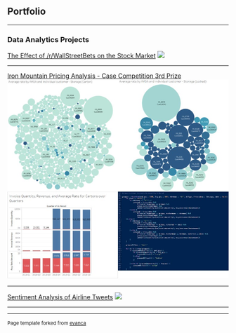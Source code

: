 ## Portfolio

---

### Data Analytics Projects 

[The Effect of /r/WallStreetBets on the Stock Market](/sample_page)
<img src="images/dummy_thumbnail.jpg?raw=true"/>

---
[Iron Mountain Pricing Analysis - Case Competition 3rd Prize](/pdf/PricingCaseComp.pdf)
<img src="images/IRMCaseThumbnail.jpg?raw=true"/>

---
[Sentiment Analysis of Airline Tweets](http://example.com/)
<img src="images/dummy_thumbnail.jpg?raw=true"/>



---




---
<p style="font-size:11px">Page template forked from <a href="https://github.com/evanca/quick-portfolio">evanca</a></p>
<!-- Remove above link if you don't want to attibute -->
